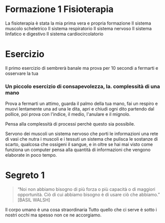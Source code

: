 # Formazione 1 Fisioterapia

La fisioterapia è stata la mia prima vera e propria formazione 
Il sistema muscolo scheletrico
Il sistema respiratorio
Il sistema nervoso
Il sistema linfatico e digestivo
Il sistema cardiocircolatorio

# Esercizio 


Il primo esercizio di sembrerà banale ma prova per 10 secondi a fermarti e osservare la tua

###  Un piccolo esercizio di consapevolezza, la. complessità di una mano

Prova a fermarti un attimo, guarda il palmo della tua mano, fai un respiro e muovi lentamente una ad una le dita, apri e chiudi ogni dito partendo dal pollice, poi prova con l'indice, il medio, l'anulare e il mignolo.

Pensa alla complessità di processi perchè questo sia possibile.

Servono dei muscoli un sistema nervoso che porti le informazioni una rete di vasi che nutra i muscoli e i tessuti un sistema che pulisca le sostanze di scarto, qualcosa che ossigeni il sangue, e in oltre se hai mai visto come funziona un computer pensa alla quantità di informazioni che vengono elaborate in poco tempo.


# Segreto 1
> “Noi non abbiamo bisogno di più  forza o più capacità o di maggiori  opportunità. Ciò di cui abbiamo bisogno è di usare ciò che abbiamo.”  
[BASIL WALSH]

Il corpo umano è una cosa straordinaria
Tutto quello che ci serve è sotto i nostri occhi ma spesso non ce ne accorgiamo.

 

<!--stackedit_data:
eyJoaXN0b3J5IjpbMTAwNzExODEwMiwzODg1NTAxNjMsLTEyMT
c2NzYyNjQsLTEyNDAzODE0MywxMjE1ODU5NDEyLDIyNTgzNzQw
OCwtMTgwNzQzMjcyNiwtNzI1NTc5MjIwXX0=
-->